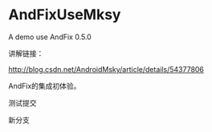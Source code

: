 ﻿# AndFixUseMksy
A demo use AndFix 0.5.0

讲解链接：

http://blog.csdn.net/AndroidMsky/article/details/54377806

AndFix的集成初体验。


测试提交

新分支